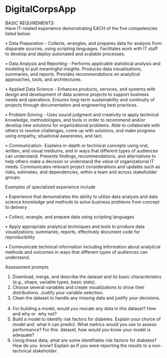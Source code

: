 # DigitalCorpsApp
BASIC REQUIREMENTS:  
Have IT-related experience demonstrating EACH of the five competencies listed below:

•	Data Preparation - Collects, wrangles, and prepares data for analysis from disparate sources, using scripting languages. Facilitates work with IT staff to develop and deploy automated and scalable processes. 

•	Data Analysis and Reporting - Performs applicable statistical analysis and modeling to pull meaningful insights. Produces data visualizations, summaries, and reports. Provides recommendations on analytical approaches, tools, and architectures.

•	Applied Data Science - Enhances products, services, and systems with design and development of data science projects to support business needs and operations. Ensures long-term sustainability and continuity of projects through documentation and engineering best practices.

•	Problem Solving - Uses sound judgment and creativity to apply technical knowledge, methodologies, and tools in order to recommend and/or develop new solutions for organizational problems. Able to collaborate with others to resolve challenges, come up with solutions, and make progress using empathy, situational awareness, and tact.

•	Communication- Explains in-depth or technical concepts using oral, written, and visual mediums, and in ways that different types of audiences can understand. Presents findings, recommendations, and alternatives to help others make a decision or understand the value of organizational IT needs. Communicates relevant project considerations and updates such as risks, estimates, and dependencies, within a team and across stakeholder groups.

Examples of specialized experience include

•	Experience that demonstrates the ability to utilize data analysis and data science knowledge and methods to solve business problems from concept to delivery

•	Collect, wrangle, and prepare data using scripting languages

•	Apply appropriate analytical techniques and tools to produce data visualizations; summaries, reports, effectively document code for reproducibility

•	Communicate technical information including information about analytical methods and outcomes in ways that different types of audiences can understand.

Assessment prompts 
1.	Download, merge, and describe the dataset and its basic characteristics (e.g., shape, variable types, basic stats).  
2.	Choose several variables and create visualizations to show their distributions. Justify your variable selection.  
3.	Clean the dataset to handle any missing data and justify your decisions.  
4.	For building a model, would you rescale any data in this dataset? How and why or  why not?  
5.	Build a model to identify risk factors for diabetes. Explain your choice of model and  what it can predict. What metrics would you use to assess performance? For this  dataset, how would you know your model is adequate?  
6.	Using these data, what are some identifiable risk factors for diabetes? How do you  know? Explain as if you were reporting the results to a non-technical stakeholder.  


